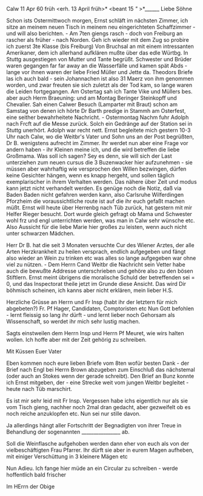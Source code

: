  Calw 11 Apr 60 früh
 <erh. 13 April früh>*
 <beant 15 _"_ >*______
Liebe Söhne

Schon ists Ostermittwoch morgen, Ernst schläft im nächsten Zimmer, ich sitze an meinem neuen Tisch in meinem neu eingerichteten Schaffzimmer - und will also berichten. - Am 7ten giengs rasch - doch von Freiburg an rascher als früher - nach Norden. Geh ich wieder mit dem Zug so probire ich zuerst 3te Klasse (bis Freiburg) Von Bruchsal an mit einem intressanten Amerikaner, dem ich allerhand aufklären mußte über das edle Würtbg. In Stuttg ausgestiegen von Mutter und Tante begrüßt. Schwester und Brüder waren gegangen far far away an die Wasserfälle und kamen spät Abds - lange vor ihnen waren der liebe Fried Müller und Jette da. Theodors Briefe las ich auch bald - sein Johannachen ist also 31 Maerz von ihm genommen worden, und zwar freuten sie sich zuletzt als der Tod kam, so lange waren die Leiden fortgegangen. Am Ostertag sah ich Tante Vike und Müllers bes. aber auch Herm Braeuning: und am Montag Beringer Steinkopff und Chevalier. Sah einen Calwer Besuch (Lamparter mit Braut) schon am Samstag von denen ich hörte Dr Barth predige in Stammh am Osterfest, eine seither bewahrheitete Nachricht. - Ostermontag Nachm fuhr Adolph nach Frcft auf die Messe zurück. Solch ein Gedränge auf der Station sei in Stuttg unerhört. Adolph war recht nett. Ernst begleitete mich gestern 10-3 Uhr nach Calw, wo die Weitbr's Vater und Sohn uns an der Post begrüßten, Dr B. wenigstens aufrecht im Zimmer. 
Ihr werdet nun aber eine Frage vor andern haben - ihr Kleinen meine ich, und die wird betreffen die liebe Großmama. Was soll ich sagen? Sey es denn, sie will sich der Last unterziehen zum neuen cursus die 3 Buzenwacker hier aufzunehmen - sie müssen aber wahrhaftig wie versprochen den Willen bezwingen, dürfen keine Gesichter hängen, wenn es knapp hergeht, und sollen täglich exemplarischer in ihrem Verhalten werden. Das nähere über Zeit und modus kann jetzt nicht verhandelt werden. Es genüge noch die Notiz, daß via Baden Baden nicht gefahren werden kann, also Carlsruhe Wilferdingen Pforzheim die voraussichtliche route ist auf die ihr euch gefaßt machen müßt. 
Ernst will heute über Herrenbg nach Tüb zurück, hat gestern mit mir Helfer Rieger besucht. Dort wurde gleich gefragt ob Mama und Schwester wohl frz und engl unterrichten werden, was man in Calw sehr wünsche etc. Also Aussicht für die liebe Marie hier großes zu leisten, wenn auch nicht unter schwarzen Mädchen.

Herr Dr B. hat die seit 3 Monaten versuchte Cur des Wiener Arztes, der alle Arten Herzkrankheit zu heilen versprach, endlich aufgegeben und fängt also wieder an Wein zu trinken etc was alles so lange aufgegeben war ohne viel zu nützen. - Dem Herrn Cand Weitbr die Nachricht sein Vetter habe auch die bewußte Addresse unterschrieben und gehöre also zu den bösen Stiftlern. Ernst meint übrigens die moralische Schuld der betreffenden sei = 0, und das Inspectorat theile jetzt im Grunde diese Ansicht. Das wird Dir böhmisch scheinen, ich kanns aber nicht erklären, mein lieber H.S.

Herzliche Grüsse an Herrn und Fr Insp (habt ihr der letztern für mich abgebeten?) Fr. Pf Hager, Candidaten, Comptoristen etc Nun Gott befohlen - lernt fleissig so lang ihr dürft - und lernt lieber noch Gehorsam als Wissenschaft, so werdet ihr mich sehr lustig machen.

Sagts einstweilen dem Herrn Insp und Herrn Pf Meuret, wie wirs halten wollen. Ich hoffe aber mit der Zeit gehörig zu schreiben.

 Mit Küssen
 Euer Vater

Eben kommen noch eure lieben Briefe vom 8ten wofür besten Dank - der Brief nach Engl bei Herrn Brown abzugeben zum Einschluß das nächstemal (oder auch an Stokes wenn der gerade schreibt). Den Brief an Bunz konnte ich Ernst mitgeben, der - eine Strecke weit vom jungen Weitbr begleitet - heute nach Tüb marschirt.

Es ist mir sehr leid mit Fr Insp. Vergessen habe ichs eigentlich nur als sie vom Tisch gieng, nachher noch 2mal dran gedacht, aber gezweifelt ob es noch reiche anzuklopfen etc. Nun sei nur stille davon.

Ja allerdings hängt aller Fortschritt der Begnadigten von ihrer Treue in Behandlung der sogenannten ________________ ab.

Soll die Weinflasche aufgehoben werden dann eher von euch als von der vielbeschäftigten Frau Pfarrer. Ihr dürft sie aber in eurem Magen aufheben, mit einiger Verschüttung in 3 kleinere Mägen etc

Nun Adieu. Ich fange hier müde an ein Circular zu schreiben - werde hoffentlich bald frischer

 Im HErrn der Obige
